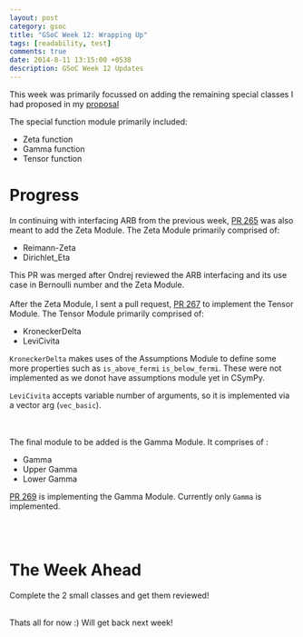 ```yaml
---
layout: post
category: gsoc
title: "GSoC Week 12: Wrapping Up"
tags: [readability, test]
comments: true
date: 2014-8-11 13:15:00 +0530
description: GSoC Week 12 Updates
---
```


This week was primarily focussed on adding the remaining special classes I had proposed in my [proposal](https://github.com/sympy/sympy/wiki/GSoC-2014-Application-Sushant-Hiray:-Extending-Elementary-Functions-CSymPy)

The special function module primarily included:

* Zeta function
* Gamma function
* Tensor function

Progress
========
In continuing with interfacing ARB from the previous week, [PR 265](https://github.com/sympy/csympy/pull/265) was also meant to add the Zeta Module. The Zeta Module primarily comprised of:

* Reimann-Zeta
* Dirichlet_Eta

This PR was merged after Ondrej reviewed the ARB interfacing and its use case in Bernoulli number and the Zeta Module.
<br/><br/> 
After the Zeta Module, I sent a pull request, [PR 267](https://github.com/sympy/csympy/pull/267) to implement the Tensor Module. The Tensor Module primarily comprised of:

* KroneckerDelta
* LeviCivita

`KroneckerDelta` makes uses of the Assumptions Module to define some more properties such as `is_above_fermi` `is_below_fermi`. These were not implemented as we donot have assumptions module yet in CSymPy.

`LeviCivita` accepts variable number of arguments, so it is implemented via a vector arg (`vec_basic`).

<br/><br/>
The final module to be added is the Gamma Module.
It comprises of :

* Gamma
* Upper Gamma
* Lower Gamma

[PR 269](https://github.com/sympy/csympy/pull/269) is implementing the Gamma Module. Currently only `Gamma` is implemented.

<br/><br/>

The Week Ahead
==============
Complete the 2 small classes and get them reviewed!

<br/>
Thats all for now :) Will get back next week!
